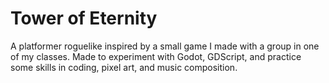 # Tower of Eternity
A platformer roguelike inspired by a small game I made with a group in one of my classes. Made to experiment with Godot, GDScript, and practice some skills in coding, pixel art, and music composition.
